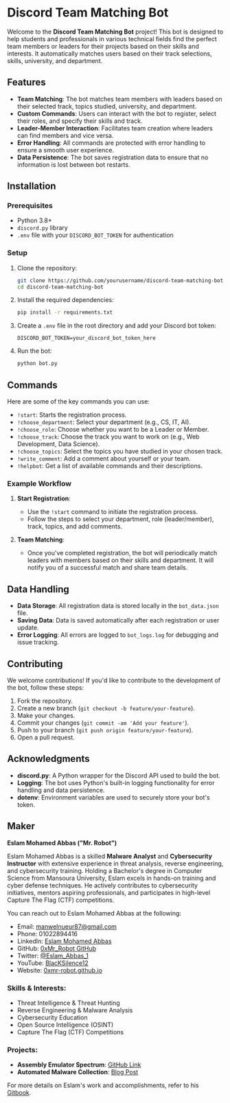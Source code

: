 # Discord Team Matching Bot

Welcome to the **Discord Team Matching Bot** project! This bot is designed to help students and professionals in various technical fields find the perfect team members or leaders for their projects based on their skills and interests. It automatically matches users based on their track selections, skills, university, and department.

## Features

- **Team Matching**: The bot matches team members with leaders based on their selected track, topics studied, university, and department.
- **Custom Commands**: Users can interact with the bot to register, select their roles, and specify their skills and track.
- **Leader-Member Interaction**: Facilitates team creation where leaders can find members and vice versa.
- **Error Handling**: All commands are protected with error handling to ensure a smooth user experience.
- **Data Persistence**: The bot saves registration data to ensure that no information is lost between bot restarts.

## Installation

### Prerequisites

- Python 3.8+
- `discord.py` library
- `.env` file with your `DISCORD_BOT_TOKEN` for authentication

### Setup

1. Clone the repository:
    ```bash
    git clone https://github.com/yourusername/discord-team-matching-bot.git
    cd discord-team-matching-bot
    ```

2. Install the required dependencies:
    ```bash
    pip install -r requirements.txt
    ```

3. Create a `.env` file in the root directory and add your Discord bot token:
    ```env
    DISCORD_BOT_TOKEN=your_discord_bot_token_here
    ```

4. Run the bot:
    ```bash
    python bot.py
    ```

## Commands

Here are some of the key commands you can use:

- `!start`: Starts the registration process.
- `!choose_department`: Select your department (e.g., CS, IT, AI).
- `!choose_role`: Choose whether you want to be a Leader or Member.
- `!choose_track`: Choose the track you want to work on (e.g., Web Development, Data Science).
- `!choose_topics`: Select the topics you have studied in your chosen track.
- `!write_comment`: Add a comment about yourself or your team.
- `!helpbot`: Get a list of available commands and their descriptions.

### Example Workflow

1. **Start Registration**: 
    - Use the `!start` command to initiate the registration process.
    - Follow the steps to select your department, role (leader/member), track, topics, and add comments.

2. **Team Matching**:
    - Once you've completed registration, the bot will periodically match leaders with members based on their skills and department. It will notify you of a successful match and share team details.

## Data Handling

- **Data Storage**: All registration data is stored locally in the `bot_data.json` file.
- **Saving Data**: Data is saved automatically after each registration or user update.
- **Error Logging**: All errors are logged to `bot_logs.log` for debugging and issue tracking.

## Contributing

We welcome contributions! If you'd like to contribute to the development of the bot, follow these steps:

1. Fork the repository.
2. Create a new branch (`git checkout -b feature/your-feature`).
3. Make your changes.
4. Commit your changes (`git commit -am 'Add your feature'`).
5. Push to your branch (`git push origin feature/your-feature`).
6. Open a pull request.

## Acknowledgments

- **discord.py**: A Python wrapper for the Discord API used to build the bot.
- **Logging**: The bot uses Python's built-in logging functionality for error handling and data persistence.
- **dotenv**: Environment variables are used to securely store your bot's token.

## Maker

**Eslam Mohamed Abbas ("Mr. Robot")**

Eslam Mohamed Abbas is a skilled **Malware Analyst** and **Cybersecurity Instructor** with extensive experience in threat analysis, reverse engineering, and cybersecurity training. Holding a Bachelor's degree in Computer Science from Mansoura University, Eslam excels in hands-on training and cyber defense techniques. He actively contributes to cybersecurity initiatives, mentors aspiring professionals, and participates in high-level Capture The Flag (CTF) competitions.

You can reach out to Eslam Mohamed Abbas at the following:

- Email: [manwelnueur87@gmail.com](mailto:manwelnueur87@gmail.com)
- Phone: 01022894416
- LinkedIn: [Eslam Mohamed Abbas](https://www.linkedin.com/in/eslam-abbas-20aa64213/)
- GitHub: [0xMr_Robot GitHub](https://github.com/0xMr-Robot)
- Twitter: [@Eslam_Abbas_1](https://twitter.com/Eslam_Abbas_1)
- YouTube: [BlacKSilence12](https://www.youtube.com/@BlacKSilence12)
- Website: [0xmr-robot.github.io](https://0xmr-robot.github.io/)

### Skills & Interests:
- Threat Intelligence & Threat Hunting
- Reverse Engineering & Malware Analysis
- Cybersecurity Education
- Open Source Intelligence (OSINT)
- Capture The Flag (CTF) Competitions

### Projects:
- **Assembly Emulator Spectrum**: [GitHub Link](https://github.com/0xMr-Robot/Assembly-Emu-Spectrum)
- **Automated Malware Collection**: [Blog Post](https://0xmr-robot.github.io/posts/Building-Your-Arsenal-Automated-Malware-Collection/)

For more details on Eslam's work and accomplishments, refer to his [Gitbook](https://mr-robot-1.gitbook.io/mrrobot).

